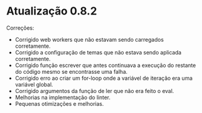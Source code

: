 # Atualização 0.8.2

Correções:

- Corrigido web workers que não estavam sendo carregados corretamente.
- Corrigido a configuração de temas que não estava sendo aplicada corretamente.
- Corrigido função escrever que antes continuava a execução do restante do código mesmo se encontrasse uma falha.
- Corrigido erro ao criar um for-loop onde a variável de iteração era uma variável global.
- Corrigido argumentos da função de ler que não era feito o eval.
- Melhorias na implementação do linter.
- Pequenas otimizações e melhorias.
